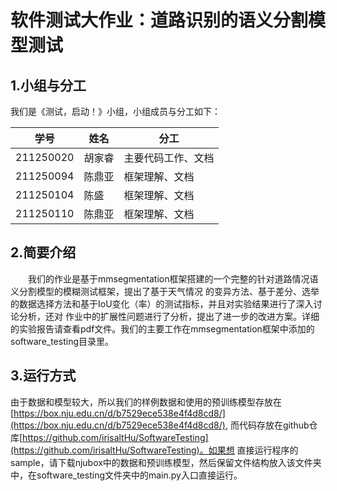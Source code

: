# 软件测试大作业：道路识别的语义分割模型测试

## 1.小组与分工
我们是《测试，启动！》小组，小组成员与分工如下：

| 学号        | 姓名  | 分工        |
|-----------|-----|-----------|
| 211250020 | 胡家睿 | 主要代码工作、文档 |
| 211250094 | 陈鼎亚 | 框架理解、文档   |
| 211250104 | 陈盛  | 框架理解、文档   |
| 211250110 | 陈鼎亚 | 框架理解、文档   |


## 2.简要介绍
&emsp;&emsp;我们的作业是基于mmsegmentation框架搭建的一个完整的针对道路情况语义分割模型的模糊测试框架，提出了基于天气情况
的变异方法、基于差分、选举的数据选择方法和基于IoU变化（率）的测试指标，并且对实验结果进行了深入讨论分析，还对
作业中的扩展性问题进行了分析，提出了进一步的改进方案。详细的实验报告请查看pdf文件。我们的主要工作在mmsegmentation框架中添加的software_testing目录里。

## 3.运行方式
由于数据和模型较大，所以我们的样例数据和使用的预训练模型存放在[https://box.nju.edu.cn/d/b7529ece538e4f4d8cd8/](https://box.nju.edu.cn/d/b7529ece538e4f4d8cd8/),
而代码存放在github仓库[https://github.com/irisaltHu/SoftwareTesting](https://github.com/irisaltHu/SoftwareTesting)。如果想
直接运行程序的sample，请下载njubox中的数据和预训练模型，然后保留文件结构放入该文件夹中，在software_testing文件夹中的main.py入口直接运行。